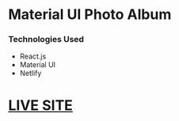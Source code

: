 # Material UI Photo Album

<h3>Technologies Used</h3>
<ul>
  
  <li> React.js </li>
  <li> Material UI  </li>
  <li> Netlify  </li>    
</ul>

<a href="https://thirsty-rosalind-c5c521.netlify.app/"><h1>LIVE SITE</h1></a>
